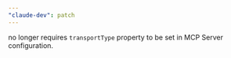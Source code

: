 ```yaml
---
"claude-dev": patch
---
```


no longer requires `transportType` property to be set in MCP Server configuration.
